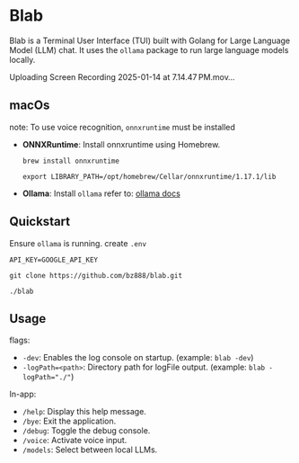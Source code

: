 # Blab

Blab is a Terminal User Interface (TUI) built with Golang for Large Language Model (LLM) chat. It uses the `ollama` package to run large language models locally.

Uploading Screen Recording 2025-01-14 at 7.14.47 PM.mov…



## macOs
note: To use voice recognition, `onnxruntime` must be installed
- **ONNXRuntime**: Install onnxruntime using Homebrew.
  ```shell
  brew install onnxruntime
  ```
  ```shell
  export LIBRARY_PATH=/opt/homebrew/Cellar/onnxruntime/1.17.1/lib
  ```
- **Ollama**: Install `ollama` refer to: [ollama docs](https://github.com/ollama/ollama)

## Quickstart
Ensure `ollama` is running.
create `.env` 
```shell
API_KEY=GOOGLE_API_KEY
```

```shell
git clone https://github.com/bz888/blab.git
```
```shell
./blab
```


## Usage
flags:
- `-dev`: Enables the log console on startup. (example: `blab -dev`)
- `-logPath=<path>`: Directory path for logFile output. (example: `blab -logPath="./"`)

In-app:
- `/help`: Display this help message.
- `/bye`: Exit the application.
- `/debug`: Toggle the debug console.
- `/voice`: Activate voice input.
- `/models`: Select between local LLMs.
